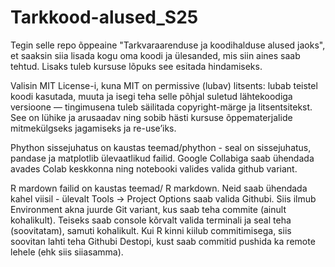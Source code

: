 # Tarkkood-alused_S25
Tegin selle repo õppeaine "Tarkvaraarenduse ja koodihalduse alused jaoks", et saaksin siia lisada kogu oma koodi ja ülesanded, mis siin aines saab tehtud. Lisaks tuleb kursuse lõpuks see esitada hindamiseks.

Valisin MIT License-i, kuna MIT on permissive (lubav) litsents: lubab teistel koodi kasutada, muuta ja isegi teha selle põhjal suletud lähtekoodiga versioone — tingimusena tuleb säilitada copyright-märge ja litsentsitekst. See on lühike ja arusaadav ning sobib hästi kursuse õppematerjalide mitmekülgseks jagamiseks ja re-use’iks.

Phython sissejuhatus on kaustas teemad/phython - seal on sissejuhatus, pandase ja matplotlib ülevaatlikud failid. Google Collabiga saab ühendada avades Colab keskkonna ning notebooki valides valida github variant.

R mardown failid on kaustas teemad/ R markdown. Neid saab ühendada kahel viisil - ülevalt Tools -> Project Options saab valida Githubi. Siis ilmub Environment akna juurde Git variant, kus saab teha commite (ainult kohalikult). Teiseks saab console kõrvalt valida terminali ja seal teha (soovitatam), samuti kohalikult. Kui R kinni kiilub commitimisega, siis soovitan lahti teha Githubi Destopi, kust saab commitid pushida ka remote lehele (ehk siis siiasamma).
